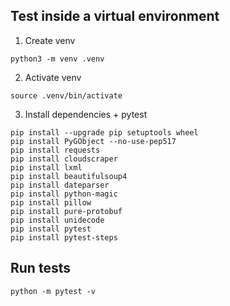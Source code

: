 ## Test inside a virtual environment

1. Create venv
```
python3 -m venv .venv
```

2. Activate venv
```
source .venv/bin/activate
```

3. Install dependencies + pytest
```
pip install --upgrade pip setuptools wheel
pip install PyGObject --no-use-pep517
pip install requests
pip install cloudscraper
pip install lxml
pip install beautifulsoup4
pip install dateparser
pip install python-magic
pip install pillow
pip install pure-protobuf
pip install unidecode
pip install pytest
pip install pytest-steps
```

## Run tests

```
python -m pytest -v
```
